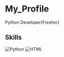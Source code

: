 # My_Profile
Python Developer(Fresher)
<br/>
## Skills
![Python](https://img.shields.io/badge/-Python-White?logo=python)
![HTML](https://img.shields.io/badge/-HTML-White?logo=HTML)

